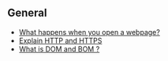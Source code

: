 ## General
- [ What happens when you open a webpage?](https://github.com/BekCodingAddict/Front-End/blob/master/Most%20Asked%20Interview%20Questions/General/Questions/What-happen-when-you-open-webpage.md)
- [Explain HTTP and HTTPS ](https://github.com/BekCodingAddict/Front-End/blob/master/Most%20Asked%20Interview%20Questions/General/Questions/HTTP-and-HTTPS.md)
- [What is DOM and BOM ?](https://github.com/BekCodingAddict/Front-End/blob/master/Most%20Asked%20Interview%20Questions/General/Questions/What-is-DOM-and-BOM%3F.md)  
